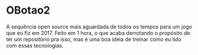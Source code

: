 # OBotao2
A sequência open source mais aguardada de todos os tempos para um jogo que eu fiz em 2017. Feito em 1 hora, o que acaba derrotando o propósito de ter um repositório pra isso, mas é uma boa ideia de treinar como eu lido com essas tecnologias.
